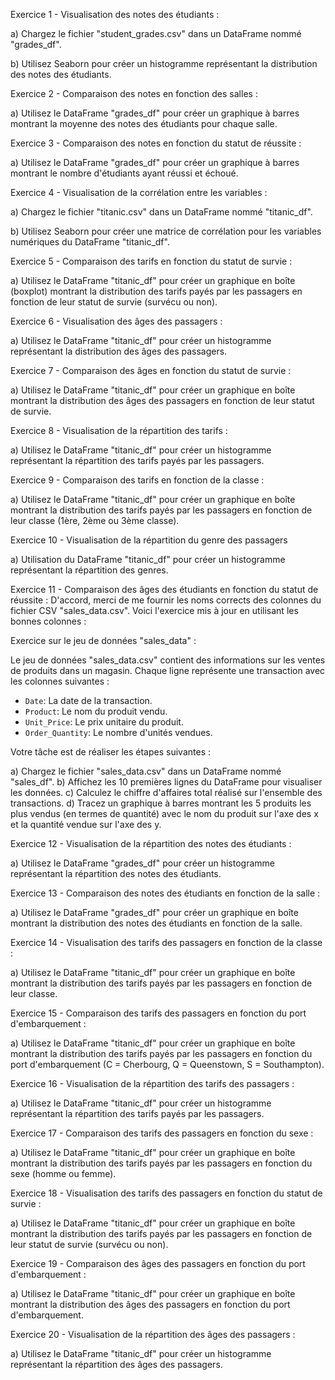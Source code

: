 Exercice 1 - Visualisation des notes des étudiants :

a) Chargez le fichier "student_grades.csv" dans un DataFrame nommé "grades_df".

b) Utilisez Seaborn pour créer un histogramme représentant la distribution des notes des étudiants.

Exercice 2 - Comparaison des notes en fonction des salles :

a) Utilisez le DataFrame "grades_df" pour créer un graphique à barres montrant la moyenne des notes des étudiants pour chaque salle.

Exercice 3 - Comparaison des notes en fonction du statut de réussite :

a) Utilisez le DataFrame "grades_df" pour créer un graphique à barres montrant le nombre d'étudiants ayant réussi et échoué.

Exercice 4 - Visualisation de la corrélation entre les variables :

a) Chargez le fichier "titanic.csv" dans un DataFrame nommé "titanic_df".

b) Utilisez Seaborn pour créer une matrice de corrélation pour les variables numériques du DataFrame "titanic_df".

Exercice 5 - Comparaison des tarifs en fonction du statut de survie :

a) Utilisez le DataFrame "titanic_df" pour créer un graphique en boîte (boxplot) montrant la distribution des tarifs payés par les passagers en fonction de leur statut de survie (survécu ou non).

Exercice 6 - Visualisation des âges des passagers :

a) Utilisez le DataFrame "titanic_df" pour créer un histogramme représentant la distribution des âges des passagers.

Exercice 7 - Comparaison des âges en fonction du statut de survie :

a) Utilisez le DataFrame "titanic_df" pour créer un graphique en boîte montrant la distribution des âges des passagers en fonction de leur statut de survie.

Exercice 8 - Visualisation de la répartition des tarifs :

a) Utilisez le DataFrame "titanic_df" pour créer un histogramme représentant la répartition des tarifs payés par les passagers.

Exercice 9 - Comparaison des tarifs en fonction de la classe :

a) Utilisez le DataFrame "titanic_df" pour créer un graphique en boîte montrant la distribution des tarifs payés par les passagers en fonction de leur classe (1ère, 2ème ou 3ème classe).

Exercice 10 - Visualisation de la répartition du genre des passagers

a) Utilisation du DataFrame "titanic_df" pour créer un histogramme représentant la répartition des genres.

Exercice 11 - Comparaison des âges des étudiants en fonction du statut de réussite :
D'accord, merci de me fournir les noms corrects des colonnes du fichier CSV "sales_data.csv". Voici l'exercice mis à jour en utilisant les bonnes colonnes :

Exercice sur le jeu de données "sales_data" :

Le jeu de données "sales_data.csv" contient des informations sur les ventes de produits dans un magasin. Chaque ligne représente une transaction avec les colonnes suivantes :

- `Date`: La date de la transaction.
- `Product`: Le nom du produit vendu.
- `Unit_Price`: Le prix unitaire du produit.
- `Order_Quantity`: Le nombre d'unités vendues.

Votre tâche est de réaliser les étapes suivantes :

a) Chargez le fichier "sales_data.csv" dans un DataFrame nommé "sales_df".
b) Affichez les 10 premières lignes du DataFrame pour visualiser les données.
c) Calculez le chiffre d'affaires total réalisé sur l'ensemble des transactions.
d) Tracez un graphique à barres montrant les 5 produits les plus vendus (en termes de quantité) avec le nom du produit sur l'axe des x et la quantité vendue sur l'axe des y.

Exercice 12 - Visualisation de la répartition des notes des étudiants :

a) Utilisez le DataFrame "grades_df" pour créer un histogramme représentant la répartition des notes des étudiants.

Exercice 13 - Comparaison des notes des étudiants en fonction de la salle :

a) Utilisez le DataFrame "grades_df" pour créer un graphique en boîte montrant la distribution des notes des étudiants en fonction de la salle.

Exercice 14 - Visualisation des tarifs des passagers en fonction de la classe :

a) Utilisez le DataFrame "titanic_df" pour créer un graphique en boîte montrant la distribution des tarifs payés par les passagers en fonction de leur classe.

Exercice 15 - Comparaison des tarifs des passagers en fonction du port d'embarquement :

a) Utilisez le DataFrame "titanic_df" pour créer un graphique en boîte montrant la distribution des tarifs payés par les passagers en fonction du port d'embarquement (C = Cherbourg, Q = Queenstown, S = Southampton).

Exercice 16 - Visualisation de la répartition des tarifs des passagers :

a) Utilisez le DataFrame "titanic_df" pour créer un histogramme représentant la répartition des tarifs payés par les passagers.

Exercice 17 - Comparaison des tarifs des passagers en fonction du sexe :

a) Utilisez le DataFrame "titanic_df" pour créer un graphique en boîte montrant la distribution des tarifs payés par les passagers en fonction du sexe (homme ou femme).

Exercice 18 - Visualisation des tarifs des passagers en fonction du statut de survie :

a) Utilisez le DataFrame "titanic_df" pour créer un graphique en boîte montrant la distribution des tarifs payés par les passagers en fonction de leur statut de survie (survécu ou non).

Exercice 19 - Comparaison des âges des passagers en fonction du port d'embarquement :

a) Utilisez le DataFrame "titanic_df" pour créer un graphique en boîte montrant la distribution des âges des passagers en fonction du port d'embarquement.

Exercice 20 - Visualisation de la répartition des âges des passagers :

a) Utilisez le DataFrame "titanic_df" pour créer un histogramme représentant la répartition des âges des passagers.